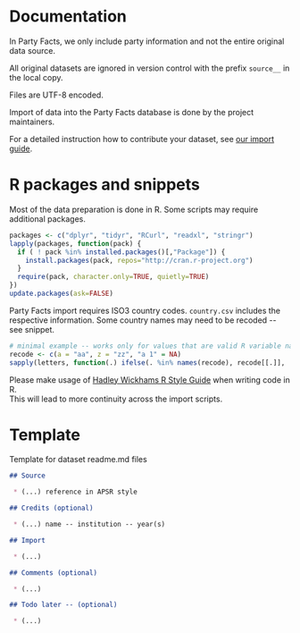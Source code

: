 # Documentation

In Party Facts, we only include party information and not the entire original data source.

All original datasets are ignored in version control with the prefix `source__` in the local copy.

Files are UTF-8 encoded.

Import of data into the Party Facts database is done by the project maintainers.

For a detailed instruction how to contribute your dataset, see [our import guide](https://github.com/hdigital/partyfacts/blob/master/import/import-guide.md).


# R packages and snippets

Most of the data preparation is done in R. Some scripts may require additional packages.

```R
packages <- c("dplyr", "tidyr", "RCurl", "readxl", "stringr")
lapply(packages, function(pack) {
  if ( ! pack %in% installed.packages()[,"Package"]) {
    install.packages(pack, repos="http://cran.r-project.org")
  }
  require(pack, character.only=TRUE, quietly=TRUE)
})
update.packages(ask=FALSE)
```

Party Facts import requires ISO3 country codes. `country.csv` includes the respective information. Some country names may need to be recoded -- see snippet.

```R
# minimal example -- works only for values that are valid R variable names
recode <- c(a = "aa", z = "zz", "a 1" = NA)
sapply(letters, function(.) ifelse(. %in% names(recode), recode[[.]], .))
```

Please make usage of [Hadley Wickhams R Style Guide](http://adv-r.had.co.nz/Style.html) when writing code in R.  
This will lead to more continuity across the import scripts.

# Template

Template for dataset readme.md files

```Markdown
## Source

 * (...) reference in APSR style

## Credits (optional)

 * (...) name -- institution -- year(s)

## Import

 * (...)

## Comments (optional)

 * (...)

## Todo later -- (optional)

 * (...)
```
